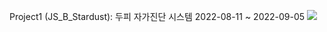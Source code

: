 Project1 (JS_B_Stardust): 두피 자가진단 시스템 2022-08-11 ~ 2022-09-05
<img src="https://user-images.githubusercontent.com/108075604/188791960-6ca55e8f-757e-4b4e-ae9a-65ace5d6c754.gif">
